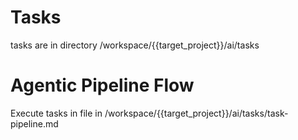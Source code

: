 # Tasks

tasks are in directory /workspace/{{target_project}}/ai/tasks


# Agentic Pipeline Flow

Execute tasks in file in /workspace/{{target_project}}/ai/tasks/task-pipeline.md

